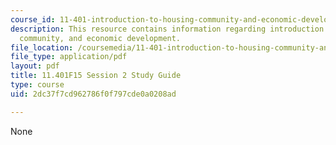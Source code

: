 ```yaml
---
course_id: 11-401-introduction-to-housing-community-and-economic-development-fall-2015
description: This resource contains information regarding introduction to housing,
  community, and economic development.
file_location: /coursemedia/11-401-introduction-to-housing-community-and-economic-development-fall-2015/2dc37f7cd962786f0f797cde0a0208ad_MIT11_401F15_Session2.pdf
file_type: application/pdf
layout: pdf
title: 11.401F15 Session 2 Study Guide
type: course
uid: 2dc37f7cd962786f0f797cde0a0208ad

---
```

None